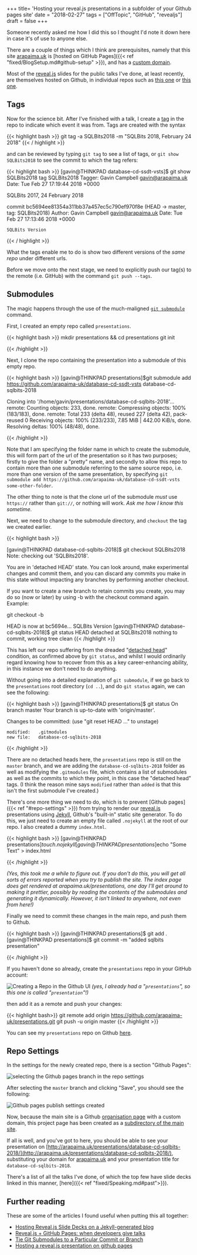 +++
title=  'Hosting your reveal.js presentations in a subfolder of your Github pages site'
date =  "2018-02-27"
tags = ["OffTopic", "GitHub", "revealjs"]
draft = false
+++

Someone recently asked me how I did this so I thought I'd note it down here in case it's of use to anyone else.

There are a couple of things which I think are prerequisites, namely that this site [arapaima.uk](http://arapaima.uk) is [hosted on GitHub Pages]({{< ref "fixed/BlogSetup.md#github-setup" >}}), and has a [custom domain](https://help.github.com/articles/using-a-custom-domain-with-github-pages/).

Most of the [reveal.js](https://revealjs.com) slides for the public talks I've done, at least recently, are themselves hosted on Github, in individual repos such as [this one](https://github.com/arapaima-uk/slides-tsqlt-groupby) or [this one](https://github.com/arapaima-uk/database-cd-ssdt-vsts).

## Tags

Now for the science bit. After I've finished with a talk, I create a [tag](https://git-scm.com/book/en/v2/Git-Basics-Tagging) in the repo to indicate which event it was from. Tags are created with the syntax

{{< highlight bash >}}
git tag -a SQLBits2018 -m "SQLBits 2018, February 24 2018"
{{< / highlight >}}

and can be reviewed by typing `git tag` to see a list of tags, or `git show SQLBits2018` to see the commit to which the tag refers:

{{< highlight bash >}}
[gavin@THINKPAD database-cd-ssdt-vsts]$ git show SQLBits2018 
tag SQLBits2018
Tagger: Gavin Campbell <gavin@arapaima.uk>
Date:   Tue Feb 27 17:19:44 2018 +0000

SQLBits 2017, 24 February 2018

commit bc5694ee81354a311bb37a457ec5c790ef970f8e (HEAD -> master, tag: SQLBits2018)
Author: Gavin Campbell <gavin@arapaima.uk>
Date:   Tue Feb 27 17:13:46 2018 +0000

    SQLBits Version
{{< / highlight >}}

What the tags enable me to do is show two different versions of the _same repo_ under different urls.

Before we move onto the next stage, we need to explicitly push our tag(s) to the remote (i.e. GitHub) with the command `git push --tags`.

## Submodules

The magic happens through the use of the much-maligned [`git submodule`](https://git-scm.com/docs/git-submodule) command.

First, I created an empty repo called `presentations`.


{{< highlight bash >}}
mkdir presentations && cd presentations
git init

{{< /highlight >}}

Next, I clone the repo containing the presentation into a submodule of this empty repo.


{{< highlight bash >}}
[gavin@THINKPAD presentations]$git submodule add https://github.com/arapaima-uk/database-cd-ssdt-vsts database-cd-sqlbits-2018


Cloning into '/home/gavin/presentations/database-cd-sqlbits-2018'...
remote: Counting objects: 233, done.
remote: Compressing objects: 100% (183/183), done.
remote: Total 233 (delta 48), reused 227 (delta 42), pack-reused 0
Receiving objects: 100% (233/233), 7.85 MiB | 442.00 KiB/s, done.
Resolving deltas: 100% (48/48), done.

{{< /highlight >}}

Note that I am specifying the folder name in which to create the submodule, this will form part of the url of the presentation so it has two purposes; firstly to give the folder a "pretty" name, and secondly to allow this repo to contain more than one submodule referring to the same source repo, i.e. more than one version of the same presentation, by specifying `git submodule add https://github.com/arapaima-uk/database-cd-ssdt-vsts some-other-folder`. 

The other thing to note is that the clone url of the submodule *must* use `https://` rather than `git://`, or nothing will work. _Ask me how I know this sometime._

Next, we need to change to the submodule directory, and `checkout` the tag we created earlier.

{{< highlight bash >}}

[gavin@THINKPAD database-cd-sqlbits-2018]$ git checkout SQLBits2018 
Note: checking out 'SQLBits2018'.

You are in 'detached HEAD' state. You can look around, make experimental
changes and commit them, and you can discard any commits you make in this
state without impacting any branches by performing another checkout.

If you want to create a new branch to retain commits you create, you may
do so (now or later) by using -b with the checkout command again. Example:

  git checkout -b <new-branch-name>

HEAD is now at bc5694e... SQLBits Version
[gavin@THINKPAD database-cd-sqlbits-2018]$ git status
HEAD detached at SQLBits2018
nothing to commit, working tree clean
{{< /highlight >}}

This has left our repo suffering from the dreaded "[detached head](https://www.google.co.uk/search?q=git+detached+head)" condition, as confirmed above by `git status`,  and whilst I would ordinarily regard knowing how to recover from this as a key career-enhancing ability, in this instance we don't need to do anything.

Without going into a detailed explanation of `git submodule`, if we go back to the `presentations` root directory (`cd ..`), and do `git status` again, we can see the following:

{{< highlight bash >}}
[gavin@THINKPAD presentations]$ git status
On branch master
Your branch is up-to-date with 'origin/master'.

Changes to be committed:
  (use "git reset HEAD <file>..." to unstage)

	modified:   .gitmodules
	new file:   database-cd-sqlbits-2018
{{< /highlight >}}

There are no detached heads here, the `presentations` repo is still on the `master` branch, and we are adding the `database-cd-sqlbits-2018` folder as well as modifying the `.gitmodules` file, which contains a list of submodules as well as the commits to which they point, in this case the "detached head" tags. (I think the reason mine says `modified` rather than `added` is that this isn't the first submodule I've created.)

There's one more thing we need to do, which is to prevent [Github pages]({{< ref "#repo-settings" >}}) from trying to render our [reveal.js](https://revealjs.com) presentations using [Jekyll](https://jekyllrb.com/), Github's "built-in" static site generator. To do this, we just need to create an empty file called `.nojekyll` at the root of our repo. I also created a dummy `index.html`. 

{{< highlight bash >}}
[gavin@THINKPAD presentations]$touch .nojekyll
[gavin@THINKPAD presentations]$echo "<html><body>Some Text</body></html>" > index.html

{{< /highlight >}}

_(Yes, this took me a while to figure out. If you don't do this, you will get all sorts of errors reported when you try to publish the site. The index page does get rendered at arapaima.uk/presentations, one day I'll get around to making it prettier, possibly by reading the contents of the submodules and generating it dynamically. However, it isn't linked to anywhere, not even from here!)_


Finally we need to commit these changes in the main repo, and push them to Github.

{{< highlight bash >}}
[gavin@THINKPAD presentations]$ git add .
[gavin@THINKPAD presentations]$ git commit -m "added sqlbits presentation"

{{< /highlight >}}

If you haven't done so already, create the `presentations` repo in your GitHub account:

![Creating a Repo in the Github UI](https://s3-eu-west-1.amazonaws.com/aksidjenakfjg/hosting-revealjs-github-pages/createrepo.png)
_(yes, I already had a "`presentations`", so this one is called "`presentation`"!)_

 then add it as a remote and push your changes:

{{< highlight bash>}}
git remote add origin https://github.com/arapaima-uk/presentations.git
git push -u origin master
{{< /highlight >}}

You can see my `presentations` repo on Github [here](https://github.com/arapaima-uk/presentations).

## Repo Settings

In the settings for the newly created repo, there is a section "Github Pages":

![selecting the Github pages branch in the repo settings](https://s3-eu-west-1.amazonaws.com/aksidjenakfjg/hosting-revealjs-github-pages/selectmasterbranch.png)

After selecting the `master` branch and clicking "Save", you should see the following:

![Github pages publish settings created](https://s3-eu-west-1.amazonaws.com/aksidjenakfjg/hosting-revealjs-github-pages/branchselected.png)

Now, because the main site is a Github [organisation page](https://help.github.com/articles/user-organization-and-project-pages/) with a custom domain, this project page has been created as a [subdirectory of the main site](https://help.github.com/articles/custom-domain-redirects-for-github-pages-sites/).

If all is well, and you've got to here, you should be able to see your presentation on [http://arapaima.uk/presentations/database-cd-sqlbits-2018/](http://arapaima.uk/presentations/database-cd-sqlbits-2018/), substituting your domain for [arapaima.uk](http://arapaima.uk) and your presentation title for `database-cd-sqlbits-2018`.

There's a list of all the talks I've done, of which the top few have slide decks linked in this manner, [here]({{< ref "fixed/Speaking.md#past">}}).

## Further reading

These are some of the articles I found useful when putting this all together:

* [Hosting Reveal.js Slide Decks on a Jekyll-generated blog](http://jpmoral.com/blogging/2015/07/29/hosting-revealjs-slides-on-jekyll.html)
* [Reveal.js + GitHub Pages: when developers give talks](https://www.chenhuijing.com/blog/revealjs-and-github-pages/)
* [Tie Git Submodules to a Particular Commit or Branch ](https://twoguysarguing.wordpress.com/2010/11/14/tie-git-submodules-to-a-particular-commit-or-branch/)
* [Hosting a reveal.js presentation on github pages](http://annaken.github.io/hosting-revealjs-presentation-github-pages)